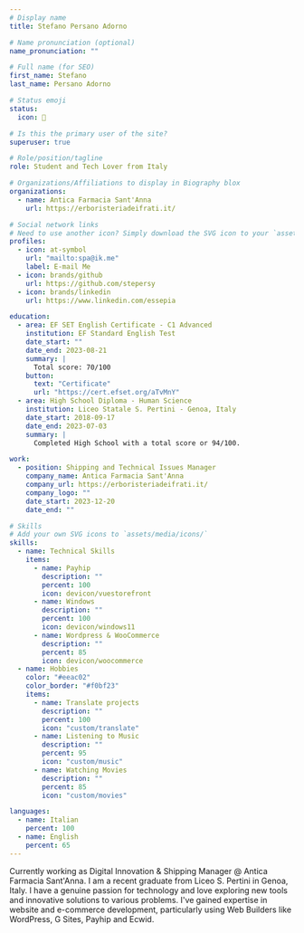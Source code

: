 ```yaml
---
# Display name
title: Stefano Persano Adorno

# Name pronunciation (optional)
name_pronunciation: ""

# Full name (for SEO)
first_name: Stefano
last_name: Persano Adorno

# Status emoji
status:
  icon: 🚀

# Is this the primary user of the site?
superuser: true

# Role/position/tagline
role: Student and Tech Lover from Italy

# Organizations/Affiliations to display in Biography blox
organizations:
  - name: Antica Farmacia Sant'Anna
    url: https://erboristeriadeifrati.it/

# Social network links
# Need to use another icon? Simply download the SVG icon to your `assets/media/icons/` folder.
profiles:
  - icon: at-symbol
    url: "mailto:spa@ik.me"
    label: E-mail Me
  - icon: brands/github
    url: https://github.com/stepersy
  - icon: brands/linkedin
    url: https://www.linkedin.com/essepia

education:
  - area: EF SET English Certificate - C1 Advanced
    institution: EF Standard English Test
    date_start: ""
    date_end: 2023-08-21
    summary: |
      Total score: 70/100
    button:
      text: "Certificate"
      url: "https://cert.efset.org/aTvMnY"
  - area: High School Diploma - Human Science
    institution: Liceo Statale S. Pertini - Genoa, Italy
    date_start: 2018-09-17
    date_end: 2023-07-03
    summary: |
      Completed High School with a total score or 94/100.

work:
  - position: Shipping and Technical Issues Manager
    company_name: Antica Farmacia Sant'Anna
    company_url: https://erboristeriadeifrati.it/
    company_logo: ""
    date_start: 2023-12-20
    date_end: ""

# Skills
# Add your own SVG icons to `assets/media/icons/`
skills:
  - name: Technical Skills
    items:
      - name: Payhip
        description: ""
        percent: 100
        icon: devicon/vuestorefront
      - name: Windows
        description: ""
        percent: 100
        icon: devicon/windows11
      - name: Wordpress & WooCommerce
        description: ""
        percent: 85
        icon: devicon/woocommerce
  - name: Hobbies
    color: "#eeac02"
    color_border: "#f0bf23"
    items:
      - name: Translate projects
        description: ""
        percent: 100
        icon: "custom/translate"
      - name: Listening to Music
        description: ""
        percent: 95
        icon: "custom/music"
      - name: Watching Movies
        description: ""
        percent: 85
        icon: "custom/movies"

languages:
  - name: Italian
    percent: 100
  - name: English
    percent: 65
---
```


Currently working as Digital Innovation & Shipping Manager @ Antica Farmacia Sant'Anna.
I am a recent graduate from Liceo S. Pertini in Genoa, Italy. I have a genuine passion for technology and love exploring new tools and innovative solutions to various problems. I've gained expertise in website and e-commerce development, particularly using Web Builders like WordPress, G Sites, Payhip and Ecwid.
